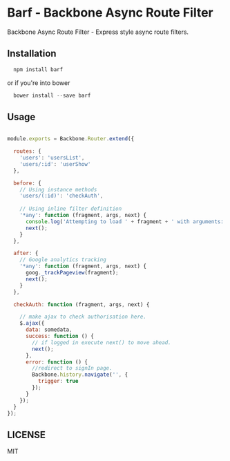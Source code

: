 # Barf - Backbone Async Route Filter

Backbone Async Route Filter - Express style async route filters.

## Installation

```js
  npm install barf
```

or if you're into bower

```js
  bower install --save barf
```

## Usage

```js

module.exports = Backbone.Router.extend({

  routes: {
    'users': 'usersList',
    'users/:id': 'userShow'
  },

  before: {
    // Using instance methods
    'users/(:id)': 'checkAuth',
    
    // Using inline filter definition
    '*any': function (fragment, args, next) {
      console.log('Attempting to load ' + fragment + ' with arguments: ', args);
      next();
    }
  },

  after: {
    // Google analytics tracking
    '*any': function (fragment, args, next) {
      goog._trackPageview(fragment);
      next();
    }
  },

  checkAuth: function (fragment, args, next) {

    // make ajax to check authorisation here.
    $.ajax({
      data: somedata,
      success: function () {
        // if logged in execute next() to move ahead.
        next();
      },
      error: function () {
        //redirect to signIn page.
        Backbone.history.navigate('', {
          trigger: true 
        });
      }
    });
  }
});
```

## LICENSE

MIT
